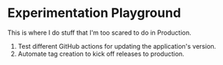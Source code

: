 # Experimentation Playground
This is where I do stuff that I'm too scared to do in Production.

1. Test different GitHub actions for updating the application's version.
2. Automate tag creation to kick off releases to production.
